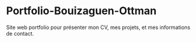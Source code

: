 # Portfolio-Bouizaguen-Ottman
Site web portfolio pour présenter mon CV, mes projets, et mes informations de contact.
